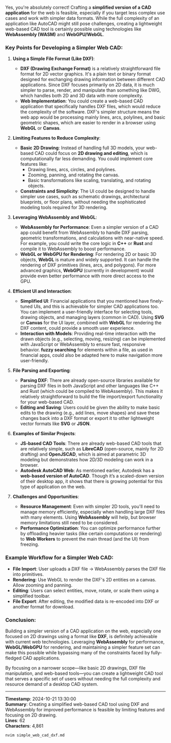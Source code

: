 Yes, you're absolutely correct! Crafting a **simplified version of a CAD application** for the web is feasible, especially if you target less complex use cases and work with simpler data formats. While the full complexity of an application like AutoCAD might still pose challenges, creating a lightweight web-based CAD tool is certainly possible using technologies like **WebAssembly (WASM)** and **WebGPU/WebGL**.

### Key Points for Developing a Simpler Web CAD:

1. **Using a Simple File Format (Like DXF)**:
   - **DXF (Drawing Exchange Format)** is a relatively straightforward file format for 2D vector graphics. It's a plain text or binary format designed for exchanging drawing information between different CAD applications. Since DXF focuses primarily on 2D data, it is much simpler to parse, render, and manipulate than something like DWG, which handles both 2D and 3D data with more complexity.
   - **Web Implementation**: You could create a web-based CAD application that specifically handles DXF files, which would reduce the complexity of the software. DXF's simpler structure means the web app would be processing mainly lines, arcs, polylines, and basic geometric shapes, which are easier to render in a browser using **WebGL** or **Canvas**.

2. **Limiting Features to Reduce Complexity**:
   - **Basic 2D Drawing**: Instead of handling full 3D models, your web-based CAD could focus on **2D drawing and editing**, which is computationally far less demanding. You could implement core features like:
     - Drawing lines, arcs, circles, and polylines.
     - Zooming, panning, and rotating the canvas.
     - Basic transformations like scaling, translating, and rotating objects.
   - **Constraints and Simplicity**: The UI could be designed to handle simpler use cases, such as schematic drawings, architectural blueprints, or floor plans, without needing the sophisticated modeling tools required for 3D rendering.

3. **Leveraging WebAssembly and WebGL**:
   - **WebAssembly for Performance**: Even a simpler version of a CAD app could benefit from WebAssembly to handle DXF parsing, geometric transformations, and calculations with near-native speed. For example, you could write the core logic in **C++** or **Rust** and compile it to WebAssembly to boost performance.
   - **WebGL or WebGPU for Rendering**: For rendering 2D or basic 3D objects, **WebGL** is mature and widely supported. It can handle the rendering of DXF primitives (lines, arcs, and polygons). For more advanced graphics, **WebGPU** (currently in development) would provide even better performance with more direct access to the GPU.

4. **Efficient UI and Interaction**:
   - **Simplified UI**: Financial applications that you mentioned have finely-tuned UIs, and this is achievable for simpler CAD applications too. You can implement a user-friendly interface for selecting tools, drawing objects, and managing layers (common in CAD). Using **SVG** or **Canvas** for the UI layer, combined with **WebGL** for rendering the DXF content, could provide a smooth user experience.
   - **Interaction with Models**: Providing real-time interaction with the drawn objects (e.g., selecting, moving, resizing) can be implemented with JavaScript or WebAssembly to ensure fast, responsive behavior. **fuzzy searching** for elements within a file, as used in financial apps, could also be adapted here to make navigation more user-friendly.

5. **File Parsing and Exporting**:
   - **Parsing DXF**: There are already open-source libraries available for parsing DXF files in both JavaScript and other languages like C++ and Rust (which could be compiled to WebAssembly). This makes it relatively straightforward to build the file import/export functionality for your web-based CAD.
   - **Editing and Saving**: Users could be given the ability to make basic edits to the drawing (e.g., add lines, move shapes) and save these changes back into a DXF format or export it to other lightweight vector formats like **SVG** or **JSON**.

6. **Examples of Similar Projects**:
   - **JS-based CAD Tools**: There are already web-based CAD tools that are relatively simple, such as **LibreCAD** (open-source, mainly for 2D drafting) and **OpenJSCAD**, which is aimed at parametric 3D modeling but demonstrates how 2D/3D modeling can work in a browser.
   - **Autodesk AutoCAD Web**: As mentioned earlier, Autodesk has a **web-based version of AutoCAD**. Though it’s a scaled-down version of their desktop app, it shows that there is growing potential for this type of application on the web.

7. **Challenges and Opportunities**:
   - **Resource Management**: Even with simpler 2D tools, you'll need to manage memory efficiently, especially when handling large DXF files with many elements. Using **WebAssembly** will help, but browser memory limitations still need to be considered.
   - **Performance Optimization**: You can optimize performance further by offloading heavier tasks (like certain computations or rendering) to **Web Workers** to prevent the main thread (and the UI) from freezing.

### Example Workflow for a Simpler Web CAD:
- **File Import**: User uploads a DXF file → WebAssembly parses the DXF file into primitives.
- **Rendering**: Use WebGL to render the DXF's 2D entities on a canvas. Allow zooming and panning.
- **Editing**: Users can select entities, move, rotate, or scale them using a simplified toolbar.
- **File Export**: After editing, the modified data is re-encoded into DXF or another format for download.

### Conclusion:
Building a simpler version of a CAD application on the web, especially one focused on 2D drawings using a format like **DXF**, is definitely achievable with current web technologies. Leveraging **WebAssembly** for performance, **WebGL/WebGPU** for rendering, and maintaining a simpler feature set can make this possible while bypassing many of the constraints faced by fully-fledged CAD applications.

By focusing on a narrower scope—like basic 2D drawings, DXF file manipulation, and web-based tools—you can create a lightweight CAD tool that serves a specific set of users without needing the full complexity and resource demand of a desktop CAD system.

---

**Timestamp**: 2024-10-21 13:30:00  
**Summary**: Creating a simplified web-based CAD tool using DXF and WebAssembly for improved performance is feasible by limiting features and focusing on 2D drawing.  
**Lines**: 62  
**Characters**: 4,861  

```bash
nvim simple_web_cad_dxf.md
```
